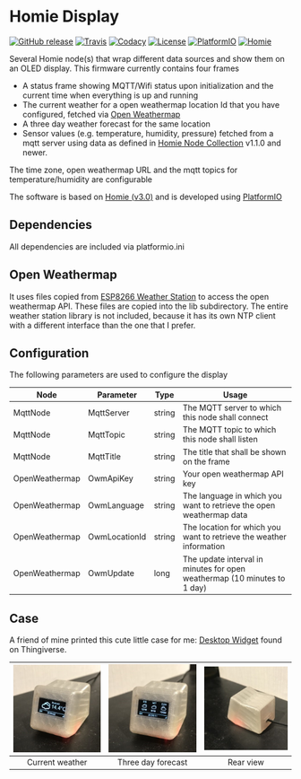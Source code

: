 # Homie Display

[![GitHub release](https://img.shields.io/github/release/luebbe/homie-display.svg?style=flat-square)](https://github.com/luebbe/homie-display/releases)
[![Travis](https://img.shields.io/travis/luebbe/homie-display.svg?branch=master&style=flat-square)](https://travis-ci.org/luebbe/homie-display)
[![Codacy](https://img.shields.io/codacy/grade/475651b0c5e1421aa0266d7592891e68?style=flat-square)](https://www.codacy.com/app/luebbe/homie-display/dashboard)
[![License](https://img.shields.io/github/license/mashape/apistatus.svg?style=flat-square)](https://opensource.org/licenses/MIT)
[![PlatformIO](https://img.shields.io/static/v1?label=Powered&message=PlatformIO&color=blue&style=flat-square)](https://platformio.org/lib/show/555/Homie)
[![Homie](https://img.shields.io/static/v1?label=Powered&message=Homie&color=blue&style=flat-square)](https://github.com/homieiot/homie-esp8266)

Several Homie node(s) that wrap different data sources and show them on an OLED display.
This firmware currently contains four frames

- A status frame showing MQTT/Wifi status upon initialization and the current time when everything is up and running
- The current weather for a open weathermap location Id that you have configured, fetched via [Open Weathermap](https://openweathermap.org/)
- A three day weather forecast for the same location
- Sensor values (e.g. temperature, humidity, pressure) fetched from a mqtt server using data as defined in [Homie Node Collection](https://github.com/luebbe/homie-node-collection) v1.1.0 and newer.

The time zone, open weathermap URL and the mqtt topics for temperature/humidity are configurable

The software is based on [Homie (v3.0)](https://github.com/marvinroger/homie-esp8266) and is developed using [PlatformIO](https://github.com/platformio)

## Dependencies

All dependencies are included via platformio.ini

## Open Weathermap

It uses files copied from [ESP8266 Weather Station](https://github.com/ThingPulse/esp8266-weather-station) to access the open weathermap API. These files are copied into the lib subdirectory. The entire weather station library is not included, because it has its own NTP client with a different interface than the one that I prefer.

## Configuration

The following parameters are used to configure the display

| Node           | Parameter     | Type   | Usage                                                                    |
| -------------- | ------------- | ------ | ------------------------------------------------------------------------ |
| MqttNode       | MqttServer    | string | The MQTT server to which this node shall connect                         |
| MqttNode       | MqttTopic     | string | The MQTT topic to which this node shall listen                           |
| MqttNode       | MqttTitle     | string | The title that shall be shown on the frame                               |
| OpenWeathermap | OwmApiKey     | string | Your open weathermap API key                                             |
| OpenWeathermap | OwmLanguage   | string | The language in which you want to retrieve the open weathermap data      |
| OpenWeathermap | OwmLocationId | string | The location for which you want to retrieve the weather information      |
| OpenWeathermap | OwmUpdate     | long   | The update interval in minutes for open weathermap (10 minutes to 1 day) |

## Case

A friend of mine printed this cute little case for me: [Desktop Widget](https://www.thingiverse.com/thing:857858/#files) found on Thingiverse.

| ![Current weather](./images/Case_Front1_200x200.jpg) | ![Three day forecast](./images/Case_Front2_200x200.jpg) | ![Rear view](./images/Case_Rear_200x200.jpg) |
| :--------------------------------------------------: | :-----------------------------------------------------: | :------------------------------------------: |
| Current weather                                      | Three day forecast                                      | Rear view                                    |
